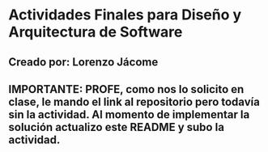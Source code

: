 # Actividades Finales para Diseño y Arquitectura de Software
## Creado por: Lorenzo Jácome
## IMPORTANTE: PROFE, como nos lo solicito en clase, le mando el link al repositorio pero todavía sin la actividad. Al momento de implementar la solución actualizo este README y subo la actividad.
